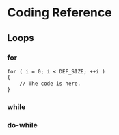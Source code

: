 # Coding Reference

## Loops

### for
    for ( i = 0; i < DEF_SIZE; ++i )
    {
        // The code is here.
    }

### while

### do-while

